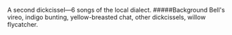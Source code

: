 A second dickcissel—6 songs of the local dialect. 
#####Background
Bell's vireo, indigo bunting, yellow-breasted chat, other dickcissels, willow flycatcher. 
